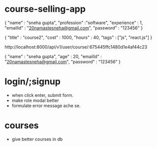 # course-selling-app

{
    "name" : "sneha gupta",
    "profession" :"software",
    "experience" : 1,
    "emailId" : "20namastesneha@gmail.com",
    "password" : "123456"
}



{
    "title" : "course2",
    "cost" : 1000,
    "hours" : 40,
    "tags" : ["js", "react.js"]
}

http://localhost:8000/api/v1/user/course/:675445ffc1480d1e4af44c23

{
    "name" : "sneha gupta",
    "age" : 20,
    "emailId" : "20namastesneha@gmail.com",
    "password" : "123456"
}


# login/;signup

- when click enter, submit form.
- make role modal better
- formulate error message ache se.

# courses

- give better courses in db

